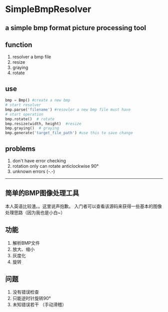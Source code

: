 # SimpleBmpResolver
## a simple bmp format picture processing tool
## function
1. resolver a bmp file
2. resize
3. graying
4. rotate
## use
```python
bmp = Bmp() #create a new bmp
# start resolver
bmp.parse('filename') #resovler a new bmp file must have
# start operation
bmp.rotate()  # rotate
bmp.resize(width, height)  #resize
bmp.graying()  # graying
bmp.generate('target_file_path') #use this to save change
```
## problems
1. don't have error checking
2. rotation only can rotate anticlockwise 90°
3. unknown errors (-.-)
***
## 简单的BMP图像处理工具
本人英语比较渣。。这里说声抱歉。
入门者可以查看该源码来获得一些基本的图像处理思路（因为我也是小白~）
## 功能
1. 解析BMP文件
2. 放大、缩小
3. 灰度化
4. 旋转
## 问题
1. 没有错误检查
2. 只能逆时针旋转90°
3. 未知错误若干 （手动滑稽）
